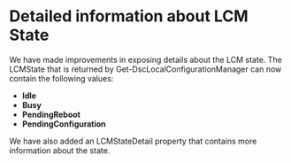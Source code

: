 # Detailed information about LCM State

We have made improvements in exposing details about the LCM state. The LCMState that is returned by Get-DscLocalConfigurationManager can now contain the following values:

-   **Idle**
-   **Busy**
-   **PendingReboot**
-   **PendingConfiguration**

We have also added an LCMStateDetail property that contains more information about the state.
